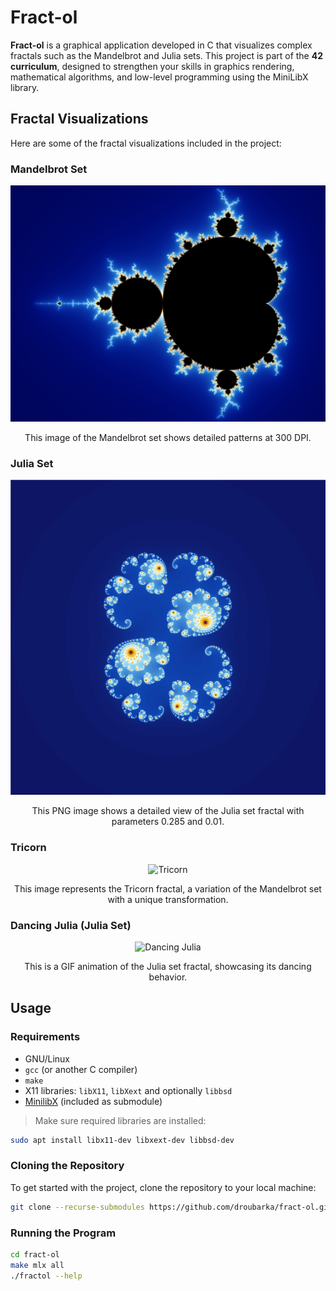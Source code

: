 # Fract-ol

**Fract-ol** is a graphical application developed in C that visualizes complex fractals such as the Mandelbrot and Julia sets. This project is part of the **42 curriculum**, designed to strengthen your skills in graphics rendering, mathematical algorithms, and low-level programming using the MiniLibX library.

## Fractal Visualizations
Here are some of the fractal visualizations included in the project:

### Mandelbrot Set
<p align="center">
  <img src="assets/mandelbrot-set.jpeg" alt="Mandelbrot Set">
</p>
<p align="center">
	This image of the Mandelbrot set shows detailed patterns at 300 DPI.
</p>

### Julia Set
<p align="center">
  <img src="assets/julia_0.285_0.01.png" alt="Julia Set">
</p>
<p align="center">
	This PNG image shows a detailed view of the Julia set fractal with parameters 0.285 and 0.01.
</p>

### Tricorn
<p align="center">
  <img src="assets/tricorn.png" alt="Tricorn">
</p>
<p align="center">
	This image represents the Tricorn fractal, a variation of the Mandelbrot set with a unique transformation.
</p>

### Dancing Julia (Julia Set)
<p align="center">
  <img src="assets/dancing-julia.gif" alt="Dancing Julia">
</p>
<p align="center">
	This is a GIF animation of the Julia set fractal, showcasing its dancing behavior.
</p>

## Usage

### Requirements

 - GNU/Linux
 - `gcc` (or another C compiler)
 - `make`
 - X11 libraries: `libX11`, `libXext` and optionally `libbsd`
 - [MinilibX](https://github.com/42paris/minilibx-linux) (included as submodule)

> Make sure required libraries are installed:

```bash
sudo apt install libx11-dev libxext-dev libbsd-dev
```

### Cloning the Repository

To get started with the project, clone the repository to your local machine:

```bash
git clone --recurse-submodules https://github.com/droubarka/fract-ol.git
```

### Running the Program

```bash
cd fract-ol
make mlx all
./fractol --help
```

